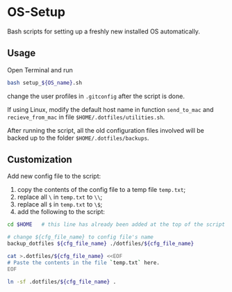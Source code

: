 # OS-Setup

Bash scripts for setting up a freshly new installed OS automatically.

## Usage

Open Terminal and run

```bash
bash setup_${OS_name}.sh
```

change the user profiles in `.gitconfig` after the script is done.

If using Linux, modify the default host name in function `send_to_mac` and `recieve_from_mac` in file `$HOME/.dotfiles/utilities.sh`.

After running the script, all the old configuration files involved will be backed up to the folder `$HOME/.dotfiles/backups`.

## Customization

Add new config file to the script:

1. copy the contents of the config file to a temp file `temp.txt`;
2. replace all `\` in `temp.txt` to `\\`;
3. replace all `$` in `temp.txt` to `\$`;
4. add the following to the script:

```bash
cd $HOME   # this line has already been added at the top of the script

# change ${cfg_file_name} to config file's name
backup_dotfiles ${cfg_file_name} ./dotfiles/${cfg_file_name}

cat >.dotfiles/${cfg_file_name} <<EOF
# Paste the contents in the file `temp.txt` here.
EOF

ln -sf .dotfiles/${cfg_file_name} .
```

